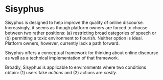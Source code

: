 # Sisyphus

Sisyphus is designed to help improve the quality of online discourse. Increasingly, it seems as though platform owners are forced to choose between two rather positions: (a) restricting broad categories of speech or (b) permitting a toxic environment to flourish. Neither option is ideal. Platform owners, however, currently lack a path forward.

Sisyphus offers a conceptual framework for thinking about online discourse as well as a technical implementation of that framework.

Broadly, Sisyphus is applicable to environments where two conditions obtain: (1) users take *actions* and (2) actions are *costly*.

